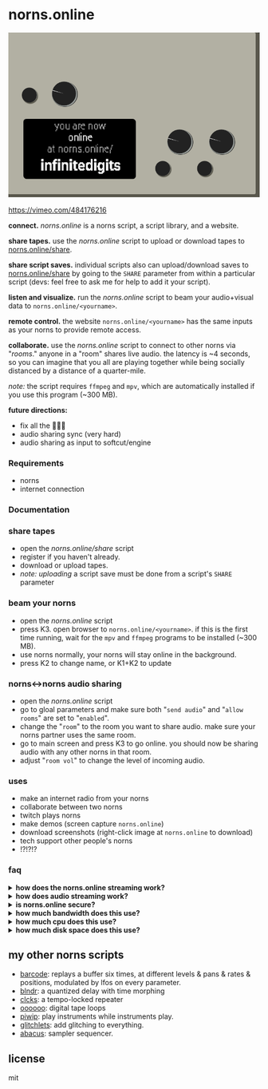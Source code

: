 # norns.online

![111](https://raw.githubusercontent.com/schollz/norns.online/main/static/img/online2.PNG)

https://vimeo.com/484176216

**connect.** *norns.online* is a norns script, a script library, and a website.

**share tapes.** use the *norns.online* script to upload or download tapes to [norns.online/share](https://norns.online/share).

**share script saves.** individual scripts also can upload/download saves to [norns.online/share](https://norns.online/share) by going to the `SHARE` parameter from within a particular script (devs: feel free to ask me for help to add it your script).

**listen and visualize.** run the *norns.online* script to beam your audio+visual data to `norns.online/<yourname>`.

**remote control.** the website `norns.online/<yourname>` has the same inputs as your norns to provide remote access.

**collaborate.** use the *norns.online* script to connect to other norns via "*rooms*." anyone in a "room" shares live audio. the latency is ~4 seconds, so you can imagine that you all are playing together while being socially distanced by a distance of a quarter-mile.

_note:_ the script requires `ffmpeg` and `mpv`, which are automatically installed if you use this program (~300 MB).

**future directions:**

- fix all the 🐛🐛🐛
- audio sharing sync (very hard)
- audio sharing as input to softcut/engine

### Requirements

- norns 
- internet connection

### Documentation 


### share tapes 

- open the *norns.online/share* script
- register if you haven't already.
- download or upload tapes.
- _note:_ *uploading* a script save must be done from a script's `SHARE` parameter

### beam your norns

- open the *norns.online* script
- press K3. open browser to `norns.online/<yourname>`. if this is the first time running, wait for the `mpv` and `ffmpeg` programs to be installed (~300 MB).
- use norns normally, your norns will stay online in the background.
- press K2 to change name, or K1+K2 to update

### norns↔norns audio sharing


- open the *norns.online* script
- go to gloal parameters and make sure both "`send audio`" and "`allow rooms`" are set to "`enabled`".
- change the "`room`" to the room you want to share audio. make sure your norns partner uses the same room.
- go to main screen and press K3 to go online. you should now be sharing audio with any other norns in that room.
- adjust "`room vol`" to change the level of incoming audio.

### uses

- make an internet radio from your norns
- collaborate between two norns
- twitch plays norns
- make demos (screen capture `norns.online`)
- download screenshots (right-click image at `norns.online` to download)
- tech support other people's norns
- !?!?!?

### faq

<details><summary><strong>how does the norns.online streaming work?</strong></summary>
norns runs a service that sends screenshot updates to <code>norns.online/&lt;yourname&gt;</code>. the website at <code>norns.online/&lt;yourname&gt;</code> sends inputs back to norns. norns listens to to inputs and runs the acceptable ones (adjustable with parameters). if enabled, norns will also stream packets of audio and send those to the website. the website will buffer them and play them so anyone with your address can hear your norns.
</details>


<details><summary><strong>how does audio streaming work?</strong></summary>
a pre-compiled <a href="https://github.com/kmatheussen/jack_capture"><code>jack_capture</code></a> periodically captures the norns output into 2-second flac files into a <code>/dev/shm</code> temp directory. each new flac packet is immediately sent out via websockets and then deleted. because of buffering, expect a lag of at least 4 seconds. when in a room, audio from other norns is piped into your norns via <code>mpv</code>. the incoming audio from other norns is added at the very end of the signal chain so (currently) it cannot be used as input to norns engines.
</details>

<details><summary><strong>is norns.online secure?</strong></summary>
<p>
for <em>norns.online</em>,if you are online, you have <a href="https://en.wikipedia.org/wiki/Security_through_obscurity">security through obscurity</a> (weak security). that means that <em>anyone</em> with the url <code>norns.online/&lt;yourname&gt;</code> can access your norns so you can make <code>&lt;yourname&gt;</code> complicated to be more secure. code injection is not possible, as i took precautions to make sure the inputs are sanitized on the norns so that only <code>enc()</code> and <code>key()</code> and <code>_menu.setmode()</code> functions are available. but, even with these functions someone could reset your norns / make some havoc. if this concerns you, don&#39;t share <code>&lt;yourname&gt;</code> with anyone or avoid using this script entirely.
</p>
<p>
for sharing on <em>norns.online/share</em>, everything is public but everything is also <strong>authenticated</strong>. authentication means that the data you download from someone named "bob" is truly data from the user who registered as "bob" and not someone posing as "bob". the server does not ensure that "bob" is a good or bad person, but only that the "bob" the server knows is the "bob" that registered with the server. authentication is provided through using rsa key-pairs. the server verifies your data comes from who you say you are by checking the signature on the hash of anything you upload. in theory, other people can obtain your key-pair directly from you to independently verify your data is actually coming from you (so the server need not be trusted), but this is not implemented yet.
</p>
</details>


<details><summary><strong>how much bandwidth does this use?</strong></summary>
if audio is enabled, a fair amount. the norns sends out screenshots periodically, but at the highest fps this is only ~18 kB/s.  however, if audio is enabled - the norns sends flac packets periodically (~170 kB/s = ~616 MB/hr). if you are audio-sharing a room you will be receiving about that much for each norns in the room. i tried reducing bandwidth by using lossy audio (ogg) however the gapless audio playback only worked without pops when using flac or wav.
</details>

<details><summary><strong>how much cpu does this use?</strong></summary>
not too much. on a raspberry pi 3b+ this uses about ~4% total CPU for capturing and sending audio data. screenshots also take cpu and higher fps takes more. the exact fps depends on the max fps (set in params) and how fast the screen changes (only updated screens are sent). at max it might take up to 30% of the cpu (15 fps!), but usually its 1-15%.
</details>

<details><summary><strong>how much disk space does this use?</strong></summary>
installation requires `ffmpeg` and `mpv` which take up about 300MB. other than that, it only takes up space when you download shared script saves and tapes.
</details>


## my other norns scripts

- [barcode](https://github.com/schollz/barcode): replays a buffer six times, at different levels & pans & rates & positions, modulated by lfos on every parameter.
- [blndr](https://github.com/schollz/blndr): a quantized delay with time morphing
- [clcks](https://github.com/schollz/clcks): a tempo-locked repeater
- [oooooo](https://github.com/schollz/oooooo): digital tape loops
- [piwip](https://github.com/schollz/piwip): play instruments while instruments play.
- [glitchlets](https://github.com/schollz/glitchlets): 
add glitching to everything.
- [abacus](https://github.com/schollz/abacus): 
sampler sequencer.

## license

mit